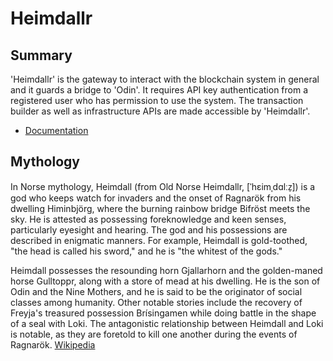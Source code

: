 # Heimdallr

## Summary
'Heimdallr' is the gateway to interact with the blockchain system in general and it guards a bridge to 'Odin'. 
It requires API key authentication from a registered user who has permission to use the system.
The transaction builder as well as infrastructure APIs are made accessible by 'Heimdallr'. 

* [Documentation](https://docs.drasil.io/)


## Mythology
In Norse mythology, Heimdall (from Old Norse Heimdallr, [ˈhɛimˌdɑlːz̠]) is a god who keeps watch for invaders and the onset of Ragnarök from his dwelling Himinbjörg, where the burning rainbow bridge Bifröst meets the sky. He is attested as possessing foreknowledge and keen senses, particularly eyesight and hearing. The god and his possessions are described in enigmatic manners. For example, Heimdall is gold-toothed, "the head is called his sword," and he is "the whitest of the gods."

Heimdall possesses the resounding horn Gjallarhorn and the golden-maned horse Gulltoppr, along with a store of mead at his dwelling. He is the son of Odin and the Nine Mothers, and he is said to be the originator of social classes among humanity. Other notable stories include the recovery of Freyja's treasured possession Brísingamen while doing battle in the shape of a seal with Loki. The antagonistic relationship between Heimdall and Loki is notable, as they are foretold to kill one another during the events of Ragnarök.
[Wikipedia](https://en.wikipedia.org/wiki/Heimdall)